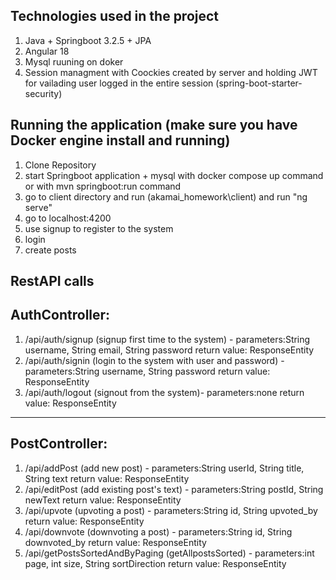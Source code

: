 Technologies used in the project
--------------------------------
  1. Java + Springboot 3.2.5 + JPA
  2. Angular 18
  3. Mysql ruuning on doker
  4. Session managment with Coockies created by server and holding JWT for vailading user logged in the entire session (spring-boot-starter-security)
     
Running the application (make sure you have Docker engine install and running)
------------------------------------------------------------------------------
1. Clone Repository
2. start Springboot application + mysql with docker compose up command or with mvn springboot:run command
3. go to client directory and run (akamai_homework\client) and run "ng serve"
4. go to localhost:4200
5. use signup to register to the system
6. login
7. create posts

RestAPI calls
------------------
   AuthController:
------------------
  1. /api/auth/signup (signup first time to the system) - parameters:String username, String email, String password return value: ResponseEntity
  2. /api/auth/signin (login to the system with user and password) - parameters:String username, String password return value: ResponseEntity
  3. /api/auth/logout (signout from the system)- parameters:none return value: ResponseEntity

 -----------------
   PostController: 
 -----------------
  1. /api/addPost (add new post)  - parameters:String userId, String title, String text return value: ResponseEntity
  2. /api/editPost (add existing post's text)  - parameters:String postId, String newText return value: ResponseEntity
  3. /api/upvote (upvoting a post) - parameters:String id, String upvoted_by return value: ResponseEntity
  4. /api/downvote (downvoting a post) - parameters:String id, String downvoted_by return value: ResponseEntity
  5. /api/getPostsSortedAndByPaging (getAllpostsSorted) - parameters:int page, int size, String sortDirection return value: ResponseEntity


